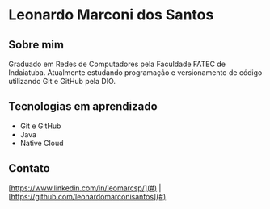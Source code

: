 # Leonardo Marconi dos Santos

## Sobre mim
Graduado em Redes de Computadores pela Faculdade FATEC de Indaiatuba. Atualmente estudando programação e versionamento de código utilizando Git e GitHub pela DIO.

## Tecnologias em aprendizado
- Git e GitHub
- Java
- Native Cloud

## Contato
[https://www.linkedin.com/in/leomarcsp/](#) | [https://github.com/leonardomarconisantos](#)